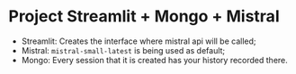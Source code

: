 # Project Streamlit + Mongo + Mistral
- Streamlit: Creates the interface where mistral api will be called;
- Mistral: `mistral-small-latest` is being used as default;
- Mongo: Every session that it is created has your history recorded there.